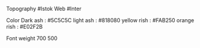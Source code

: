 Topography 
#Istok Web
#Inter

Color
Dark ash : #5C5C5C
light ash : #818080
yellow rish : #FAB250
orange rish : #E02F2B

Font weight 
700 500